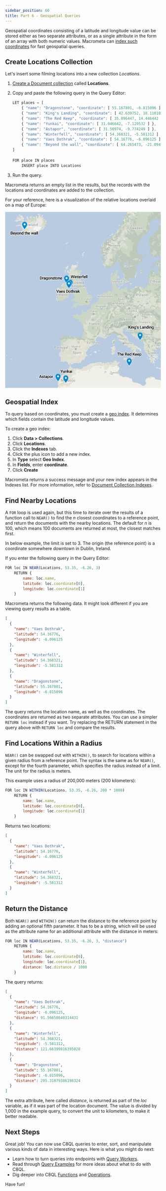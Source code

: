 ```yaml
---
sidebar_position: 60
title: Part 6 - Geospatial Queries
---
```


Geospatial coordinates consisting of a latitude and longitude value can be stored either as two separate attributes, or as a single attribute in the form of an array with both numeric values. Macrometa can [index such coordinates](../c8ql/functions/geo) for fast geospatial queries.

## Create Locations Collection

Let's insert some filming locations into a new collection _Locations_.

1. [Create a Document collection](../../database/collections/documents/create-document-store) called **Locations**.
2. Copy and paste the following query in the Query Editor:

    ```js
    LET places = [
        { "name": "Dragonstone", "coordinate": [ 55.167801, -6.815096 ] },
        { "name": "King's Landing", "coordinate": [ 42.639752, 18.110189 ] },
        { "name": "The Red Keep", "coordinate": [ 35.896447, 14.446442 ] },
        { "name": "Yunkai", "coordinate": [ 31.046642, -7.129532 ] },
        { "name": "Astapor", "coordinate": [ 31.50974, -9.774249 ] },
        { "name": "Winterfell", "coordinate": [ 54.368321, -5.581312 ] },
        { "name": "Vaes Dothrak", "coordinate": [ 54.16776, -6.096125 ] },
        { "name": "Beyond the wall", "coordinate": [ 64.265473, -21.094093 ] }
    ]

    FOR place IN places
        INSERT place INTO Locations
    ```

3. Run the query.

Macrometa returns an empty list in the results, but the records with the locations and coordinates are added to the collection.

For your reference, here is a visualization of the relative locations overlaid on a map of Europe:

![Locations_Map](/img/c8ql/tutorial/Locations_Map.png)

## Geospatial Index

To query based on coordinates, you must create a [geo index](../../database/collections/documents/geospatial/geojson#geojson-supported-index). It determines which fields contain the latitude and longitude values.

To create a geo index:

1. Click **Data > Collections**.
1. Click **Locations**.
1. Click the **Indexes** tab.
1. Click the plus icon to add a new index.
1. In **Type** select **Geo Index**.
1. In **Fields**, enter **coordinate**.
1. Click **Create**

Macrometa returns a success message and your new index appears in the Indexes list. For more information, refer to [Document Collection Indexes](../../database/collections/documents/document-store-indexes).

## Find Nearby Locations

A `FOR` loop is used again, but this time to iterate over the results of a function call to `NEAR()` to find the _n_ closest coordinates to a reference point, and return the documents with the nearby locations. The default for _n_ is 100, which means 100 documents are returned at most, the closest matches first.

In below example, the limit is set to 3. The origin (the reference point) is a coordinate somewhere downtown in Dublin, Ireland.

If you enter the following query in the Query Editor:

```js
FOR loc IN NEAR(Locations, 53.35, -6.26, 3)
    RETURN {
        name: loc.name,
        latitude: loc.coordinate[0],
        longitude: loc.coordinate[1]
    }
```

Macrometa returns the following data. It might look different if you are viewing query results as a table.

```json
[
  {
    "name": "Vaes Dothrak",
    "latitude": 54.16776,
    "longitude": -6.096125
  },
  {
    "name": "Winterfell",
    "latitude": 54.368321,
    "longitude": -5.581312
  },
  {
    "name": "Dragonstone",
    "latitude": 55.167801,
    "longitude": -6.815096
  }
]
```

The query returns the location name, as well as the coordinates. The coordinates are returned as two separate attributes. You can use a simpler `RETURN loc` instead if you want. Try replacing the RETURN statement in the query above with `RETURN loc` and compare the results.

## Find Locations Within a Radius

`NEAR()` can be swapped out with `WITHIN()`, to search for locations within a given radius from a reference point. The syntax is the same as for `NEAR()`, except for the fourth parameter, which specifies the radius instead of a limit. The unit for the radius is meters. 

This example uses a radius of 200,000 meters (200 kilometers):

```js
FOR loc IN WITHIN(Locations, 53.35, -6.26, 200 * 1000)
    RETURN {
        name: loc.name,
        latitude: loc.coordinate[0],
        longitude: loc.coordinate[1]
    }
```

Returns two locations:

```json
[
  {
    "name": "Vaes Dothrak",
    "latitude": 54.16776,
    "longitude": -6.096125
  },
  {
    "name": "Winterfell",
    "latitude": 54.368321,
    "longitude": -5.581312
  }
]
```

## Return the Distance

Both `NEAR()` and `WITHIN()` can return the distance to the reference point by adding an optional fifth parameter. It has to be a string, which will be used as the attribute name for an additional attribute with the distance in meters:

```js
FOR loc IN NEAR(Locations, 53.35, -6.26, 3, "distance")
    RETURN {
        name: loc.name,
        latitude: loc.coordinate[0],
        longitude: loc.coordinate[1],
        distance: loc.distance / 1000
    }
```

The query returns:

```json
[
  {
    "name": "Vaes Dothrak",
    "latitude": 54.16776,
    "longitude": -6.096125,
    "distance": 91.56658640314431
  },
  {
    "name": "Winterfell",
    "latitude": 54.368321,
    "longitude": -5.581312,
    "distance": 121.66399816395028
  },
  {
    "name": "Dragonstone",
    "latitude": 55.167801,
    "longitude": -6.815096,
    "distance": 205.31879386198324
  }
]
```

The extra attribute, here called _distance_, is returned as part of the _loc_ variable, as if it was part of the location document. The value is divided by 1,000 in the example query, to convert the unit to kilometers, to make it better readable.

## Next Steps

Great job! You can now use C8QL queries to enter, sort, and manipulate various kinds of data in interesting ways. Here is what you might do next:

- Learn how to turn queries into endpoints with [Query Workers](../../compute/queryworkers).
- Read through [Query Examples](../query-examples/) for more ideas about what to do with C8QL.
- Dig deeper into C8QL [Functions](../c8ql/functions/) and [Operations](../c8ql/operations/).

Have fun!

